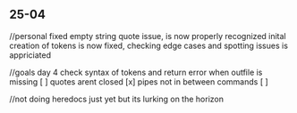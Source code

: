 ## 25-04

//personal
fixed empty string quote issue, is now properly recognized
inital creation of tokens is now fixed, checking edge cases and
spotting issues is appriciated

//goals day 4
check syntax of tokens and return error when
outfile is missing											[ ]
quotes arent closed											[x]
pipes not in between commands								[ ]

//not doing heredocs just yet but its lurking on the horizon


